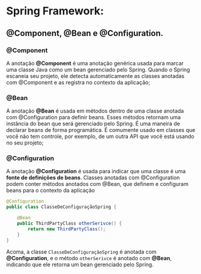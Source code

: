 # Spring Framework:

## @Component, @Bean e @Configuration.

### @Component
A anotação **@Component** é uma anotação genérica usada para marcar uma classe Java como um bean gerenciado pelo Spring. Quando o Spring escaneia seu projeto, ele detecta automaticamente as classes anotadas com @Component e as registra no contexto da aplicação;

### @Bean
A anotação **@Bean** é usada em métodos dentro de uma classe anotada com @Configuration para definir beans. Esses métodos retornam uma instância do bean que será gerenciado pelo Spring. É uma maneira de declarar beans de forma programática. É comumente usado em classes que você não tem controle, por exemplo, de um outra API que você está usando no seu projeto;

### @Configuration
A anotação **@Configuration** é usada para indicar que uma classe é uma **fonte de definições de beans**. Classes anotadas com @Configuration podem conter métodos anotados com @Bean, que definem e configuram beans para o contexto da aplicação

```java
@Configuration
public class ClasseDeConfiguraçãoSpring {

    @Bean
    public ThirdPartyClass otherSerivce() {
        return new ThirdPartyClass();
    }
}
```

Acoma, a classe ```ClasseDeConfiguraçãoSpring``` é anotada com **@Configuration**, e o método ```otherSerivce``` é anotado com **@Bean**, indicando que ele retorna um bean gerenciado pelo Spring.